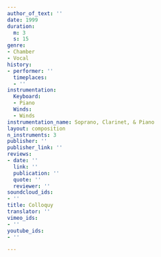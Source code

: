 ```yaml
---
author_of_text: ''
date: 1999
duration:
  m: 3
  s: 15
genre:
- Chamber
- Vocal
history:
- performer: ''
  timeplaces:
  - ''
instrumentation:
  Keyboard:
  - Piano
  Winds:
  - Winds
instrumentation_name: Soprano, Clarinet, & Piano
layout: composition
n_instruments: 3
publisher: ''
publisher_link: ''
reviews:
- date: ''
  link: ''
  publication: ''
  quote: ''
  reviewer: ''
soundcloud_ids:
- ''
title: Colloquy
translator: ''
vimeo_ids:
- ''
youtube_ids:
- ''

---
```

